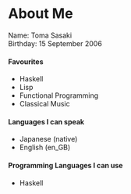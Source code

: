 # About Me
Name: Toma Sasaki<br>
Birthday: 15 September 2006<br>

#### Favourites
- Haskell
- Lisp
- Functional Programming
- Classical Music

#### Languages I can speak
- Japanese (native)
- English (en_GB)

#### Programming Languages I can use
- Haskell
